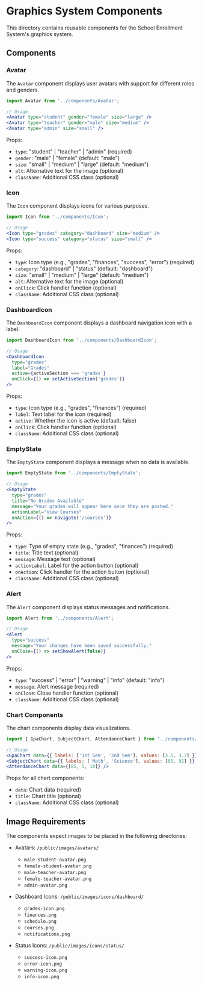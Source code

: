 # Graphics System Components

This directory contains reusable components for the School Enrollment System's graphics system.

## Components

### Avatar

The `Avatar` component displays user avatars with support for different roles and genders.

```jsx
import Avatar from '../components/Avatar';

// Usage
<Avatar type="student" gender="female" size="large" />
<Avatar type="teacher" gender="male" size="medium" />
<Avatar type="admin" size="small" />
```

Props:
- `type`: "student" | "teacher" | "admin" (required)
- `gender`: "male" | "female" (default: "male")
- `size`: "small" | "medium" | "large" (default: "medium")
- `alt`: Alternative text for the image (optional)
- `className`: Additional CSS class (optional)

### Icon

The `Icon` component displays icons for various purposes.

```jsx
import Icon from '../components/Icon';

// Usage
<Icon type="grades" category="dashboard" size="medium" />
<Icon type="success" category="status" size="small" />
```

Props:
- `type`: Icon type (e.g., "grades", "finances", "success", "error") (required)
- `category`: "dashboard" | "status" (default: "dashboard")
- `size`: "small" | "medium" | "large" (default: "medium")
- `alt`: Alternative text for the image (optional)
- `onClick`: Click handler function (optional)
- `className`: Additional CSS class (optional)

### DashboardIcon

The `DashboardIcon` component displays a dashboard navigation icon with a label.

```jsx
import DashboardIcon from '../components/DashboardIcon';

// Usage
<DashboardIcon 
  type="grades" 
  label="Grades" 
  active={activeSection === 'grades'} 
  onClick={() => setActiveSection('grades')} 
/>
```

Props:
- `type`: Icon type (e.g., "grades", "finances") (required)
- `label`: Text label for the icon (required)
- `active`: Whether the icon is active (default: false)
- `onClick`: Click handler function (optional)
- `className`: Additional CSS class (optional)

### EmptyState

The `EmptyState` component displays a message when no data is available.

```jsx
import EmptyState from '../components/EmptyState';

// Usage
<EmptyState 
  type="grades" 
  title="No Grades Available" 
  message="Your grades will appear here once they are posted." 
  actionLabel="View Courses" 
  onAction={() => navigate('/courses')} 
/>
```

Props:
- `type`: Type of empty state (e.g., "grades", "finances") (required)
- `title`: Title text (optional)
- `message`: Message text (optional)
- `actionLabel`: Label for the action button (optional)
- `onAction`: Click handler for the action button (optional)
- `className`: Additional CSS class (optional)

### Alert

The `Alert` component displays status messages and notifications.

```jsx
import Alert from '../components/Alert';

// Usage
<Alert 
  type="success" 
  message="Your changes have been saved successfully." 
  onClose={() => setShowAlert(false)} 
/>
```

Props:
- `type`: "success" | "error" | "warning" | "info" (default: "info")
- `message`: Alert message (required)
- `onClose`: Close handler function (optional)
- `className`: Additional CSS class (optional)

### Chart Components

The chart components display data visualizations.

```jsx
import { GpaChart, SubjectChart, AttendanceChart } from '../components/charts';

// Usage
<GpaChart data={{ labels: ['1st Sem', '2nd Sem'], values: [3.5, 3.7] }} />
<SubjectChart data={{ labels: ['Math', 'Science'], values: [85, 92] }} />
<AttendanceChart data={[85, 5, 10]} />
```

Props for all chart components:
- `data`: Chart data (required)
- `title`: Chart title (optional)
- `className`: Additional CSS class (optional)

## Image Requirements

The components expect images to be placed in the following directories:

- Avatars: `/public/images/avatars/`
  - `male-student-avatar.png`
  - `female-student-avatar.png`
  - `male-teacher-avatar.png`
  - `female-teacher-avatar.png`
  - `admin-avatar.png`

- Dashboard Icons: `/public/images/icons/dashboard/`
  - `grades-icon.png`
  - `finances.png`
  - `schedule.png`
  - `courses.png`
  - `notifications.png`

- Status Icons: `/public/images/icons/status/`
  - `success-icon.png`
  - `error-icon.png`
  - `warning-icon.png`
  - `info-icon.png`

